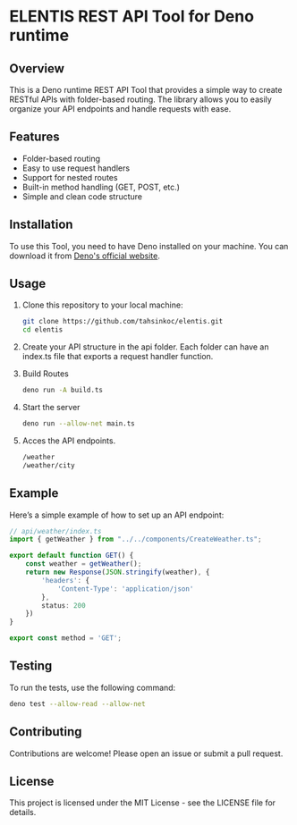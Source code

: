 # ELENTIS REST API Tool for Deno runtime

## Overview

This is a Deno runtime REST API Tool that provides a simple way to create RESTful APIs with folder-based routing. The library allows you to easily organize your API endpoints and handle requests with ease.

## Features

- Folder-based routing
- Easy to use request handlers
- Support for nested routes
- Built-in method handling (GET, POST, etc.)
- Simple and clean code structure

## Installation

To use this Tool, you need to have Deno installed on your machine. You can download it from [Deno's official website](https://deno.land/).

## Usage

1. Clone this repository to your local machine:

   ```bash
   git clone https://github.com/tahsinkoc/elentis.git
   cd elentis
   
2. Create your API structure in the api folder. Each folder can have an index.ts file that exports a request handler function.
3. Build Routes
    ```bash
   deno run -A build.ts
4. Start the server
    ```bash
   deno run --allow-net main.ts
5. Acces the API endpoints.
    ```bash
    /weather
    /weather/city

## Example

Here’s a simple example of how to set up an API endpoint:

```ts
// api/weather/index.ts
import { getWeather } from "../../components/CreateWeather.ts";

export default function GET() {
    const weather = getWeather();
    return new Response(JSON.stringify(weather), {
        'headers': {
            'Content-Type': 'application/json'
        },
        status: 200
    })
}

export const method = 'GET';
```

## Testing

To run the tests, use the following command:

```bash
deno test --allow-read --allow-net
```
## Contributing
Contributions are welcome! Please open an issue or submit a pull request.

## License
This project is licensed under the MIT License - see the LICENSE file for details.
